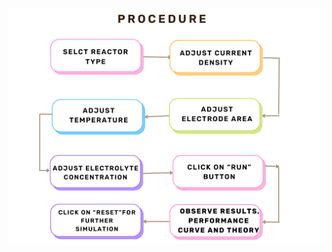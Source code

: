 ![Alt text](https://github.com/Ayush-Kumar-45/Orchids_Ayush_Kumar_3/blob/main/experiment/images/Brown%20Pastel%20Flowchart%20Diagram%20Graph%20Template.png)
